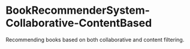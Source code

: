 # BookRecommenderSystem-Collaborative-ContentBased
Recommending books based on both collaborative and content filtering.
